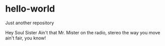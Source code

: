 # hello-world
Just another repository

Hey Soul Sister 
Ain't that Mr. Mister on the radio, stereo
the way you move ain't fair, you know!
